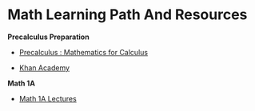 # Math Learning Path And Resources

**Precalculus Preparation**

- [Precalculus : Mathematics for Calculus](https://irp-cdn.multiscreensite.com/721e955d/files/uploaded/ebooksclub.org__Precalculus__Enhanced_WebAssign_Edition__with_Mathematics_and_Science_Printed_Access_Card_and_Start_Smart_.pdf)

- [Khan Academy](https://www.khanacademy.org/math/precalculus)

**Math 1A**

- [Math 1A Lectures](https://www.youtube.com/watch?v=jsYrmxFUqAo&list=PLShth7hrtLHPz41qo1XlGZRNl9pcVVTfj)

